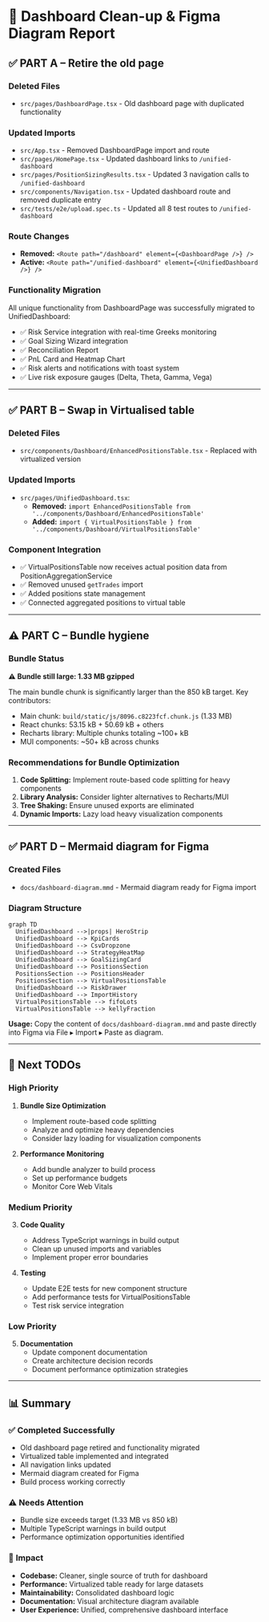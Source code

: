 # 🧹 Dashboard Clean-up & Figma Diagram Report

## ✅ **PART A – Retire the old page**

### Deleted Files
- `src/pages/DashboardPage.tsx` - Old dashboard page with duplicated functionality

### Updated Imports
- `src/App.tsx` - Removed DashboardPage import and route
- `src/pages/HomePage.tsx` - Updated dashboard links to `/unified-dashboard`
- `src/pages/PositionSizingResults.tsx` - Updated 3 navigation calls to `/unified-dashboard`
- `src/components/Navigation.tsx` - Updated dashboard route and removed duplicate entry
- `src/tests/e2e/upload.spec.ts` - Updated all 8 test routes to `/unified-dashboard`

### Route Changes
- **Removed:** `<Route path="/dashboard" element={<DashboardPage />} />`
- **Active:** `<Route path="/unified-dashboard" element={<UnifiedDashboard />} />`

### Functionality Migration
All unique functionality from DashboardPage was successfully migrated to UnifiedDashboard:
- ✅ Risk Service integration with real-time Greeks monitoring
- ✅ Goal Sizing Wizard integration  
- ✅ Reconciliation Report
- ✅ PnL Card and Heatmap Chart
- ✅ Risk alerts and notifications with toast system
- ✅ Live risk exposure gauges (Delta, Theta, Gamma, Vega)

---

## ✅ **PART B – Swap in Virtualised table**

### Deleted Files
- `src/components/Dashboard/EnhancedPositionsTable.tsx` - Replaced with virtualized version

### Updated Imports
- `src/pages/UnifiedDashboard.tsx`:
  - **Removed:** `import EnhancedPositionsTable from '../components/Dashboard/EnhancedPositionsTable'`
  - **Added:** `import { VirtualPositionsTable } from '../components/Dashboard/VirtualPositionsTable'`

### Component Integration
- ✅ VirtualPositionsTable now receives actual position data from PositionAggregationService
- ✅ Removed unused `getTrades` import
- ✅ Added positions state management
- ✅ Connected aggregated positions to virtual table

---

## ⚠️ **PART C – Bundle hygiene**

### Bundle Status
**⚠️ Bundle still large: 1.33 MB gzipped**

The main bundle chunk is significantly larger than the 850 kB target. Key contributors:
- Main chunk: `build/static/js/8096.c8223fcf.chunk.js` (1.33 MB)
- React chunks: 53.15 kB + 50.69 kB + others
- Recharts library: Multiple chunks totaling ~100+ kB
- MUI components: ~50+ kB across chunks

### Recommendations for Bundle Optimization
1. **Code Splitting:** Implement route-based code splitting for heavy components
2. **Library Analysis:** Consider lighter alternatives to Recharts/MUI
3. **Tree Shaking:** Ensure unused exports are eliminated
4. **Dynamic Imports:** Lazy load heavy visualization components

---

## ✅ **PART D – Mermaid diagram for Figma**

### Created Files
- `docs/dashboard-diagram.mmd` - Mermaid diagram ready for Figma import

### Diagram Structure
```mermaid
graph TD
  UnifiedDashboard -->|props| HeroStrip
  UnifiedDashboard --> KpiCards
  UnifiedDashboard --> CsvDropzone
  UnifiedDashboard --> StrategyHeatMap
  UnifiedDashboard --> GoalSizingCard
  UnifiedDashboard --> PositionsSection
  PositionsSection --> PositionsHeader
  PositionsSection --> VirtualPositionsTable
  UnifiedDashboard --> RiskDrawer
  UnifiedDashboard --> ImportHistory
  VirtualPositionsTable --> fifoLots
  VirtualPositionsTable --> kellyFraction
```

**Usage:** Copy the content of `docs/dashboard-diagram.mmd` and paste directly into Figma via File ▸ Import ▸ Paste as diagram.

---

## 🎯 **Next TODOs**

### High Priority
1. **Bundle Size Optimization**
   - Implement route-based code splitting
   - Analyze and optimize heavy dependencies
   - Consider lazy loading for visualization components

2. **Performance Monitoring**
   - Add bundle analyzer to build process
   - Set up performance budgets
   - Monitor Core Web Vitals

### Medium Priority  
3. **Code Quality**
   - Address TypeScript warnings in build output
   - Clean up unused imports and variables
   - Implement proper error boundaries

4. **Testing**
   - Update E2E tests for new component structure
   - Add performance tests for VirtualPositionsTable
   - Test risk service integration

### Low Priority
5. **Documentation**
   - Update component documentation
   - Create architecture decision records
   - Document performance optimization strategies

---

## 📊 **Summary**

### ✅ Completed Successfully
- Old dashboard page retired and functionality migrated
- Virtualized table implemented and integrated
- All navigation links updated
- Mermaid diagram created for Figma
- Build process working correctly

### ⚠️ Needs Attention
- Bundle size exceeds target (1.33 MB vs 850 kB)
- Multiple TypeScript warnings in build output
- Performance optimization opportunities identified

### 🚀 **Impact**
- **Codebase:** Cleaner, single source of truth for dashboard
- **Performance:** Virtualized table ready for large datasets
- **Maintainability:** Consolidated dashboard logic
- **Documentation:** Visual architecture diagram available
- **User Experience:** Unified, comprehensive dashboard interface 
 
 
 